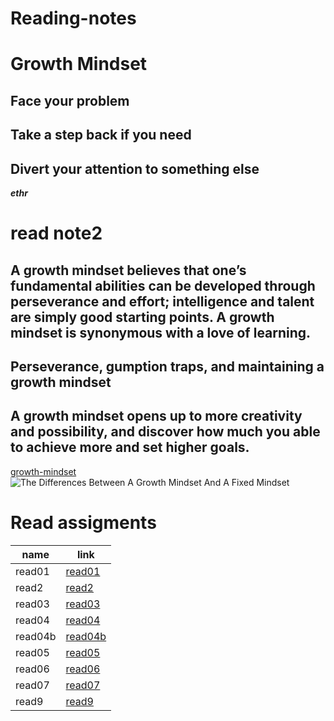 # Reading-notes
# Growth Mindset
## Face your problem
## Take a step back if you need
## Divert your attention to something else
***ethr***

# read note2
## A growth mindset believes that one’s fundamental abilities can be developed through perseverance and effort; intelligence and talent are simply good starting points. A growth mindset is synonymous with a love of learning.
## Perseverance, gumption traps, and maintaining a growth mindset
##  A growth mindset opens  up to more creativity and possibility, and  discover how much you able to achieve more and set higher goals.
[growth-mindset](https://www.atlassian.com/blog/inside-atlassian/growth-mindset)
![The Differences Between A Growth Mindset And A Fixed Mindset](https://www.strengthscope.com/wp-content/uploads/2021/01/Growth-v-fixed-mindset-1024x725.jpg)


# Read assigments

|name|link|
|----|----|
|read01|[read01](https://eabdalhaleem.github.io/Reading-notes/read01)|
|read2|[read2](https://eabdalhaleem.github.io/Reading-notes/read2)|
|read03|[read03](https://eabdalhaleem.github.io/Reading-notes/read03)|
|read04|[read04](https://eabdalhaleem.github.io/Reading-notes/read04)|
|read04b|[read04b](https://eabdalhaleem.github.io/Reading-notes/read04b)|
|read05|[read05](https://eabdalhaleem.github.io/Reading-notes/read05)|
|read06|[read06](https://eabdalhaleem.github.io/Reading-notes/read06)|     
|read07|[read07](https://eabdalhaleem.github.io/Reading-notes/read07)|
|read9|[read9](https://eabdalhaleem.github.io/Reading-notes/read9 )|


       

